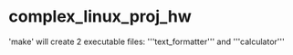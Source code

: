 # complex_linux_proj_hw

'make' will create 2 executable files: '''text_formatter''' and '''calculator'''